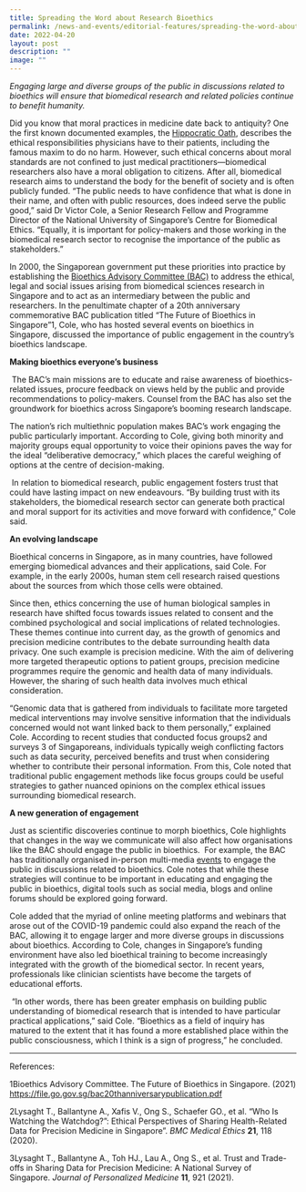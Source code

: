 ```yaml
---
title: Spreading the Word about Research Bioethics
permalink: /news-and-events/editorial-features/spreading-the-word-about-research-bioethics/
date: 2022-04-20
layout: post
description: ""
image: ""
---
```

_Engaging large and diverse groups of the public in discussions related to bioethics will ensure that biomedical research and related policies continue to benefit humanity._

Did you know that moral practices in medicine date back to antiquity? One the first known documented examples, the [Hippocratic Oath](https://en.wikipedia.org/wiki/Hippocratic_Oath#:~:text=The%20Hippocratic%20Oath%20is%20an,to%20uphold%20specific%20ethical%20standards.), describes the ethical responsibilities physicians have to their patients, including the famous maxim to do no harm. However, such ethical concerns about moral standards are not confined to just medical practitioners—biomedical researchers also have a moral obligation to citizens. After all, biomedical research aims to understand the body for the benefit of society and is often publicly funded. “The public needs to have confidence that what is done in their name, and often with public resources, does indeed serve the public good,” said Dr Victor Cole, a Senior Research Fellow and Programme Director of the National University of Singapore’s Centre for Biomedical Ethics. “Equally, it is important for policy-makers and those working in the biomedical research sector to recognise the importance of the public as stakeholders.”

In 2000, the Singaporean government put these priorities into practice by establishing the [Bioethics Advisory Committee (BAC)](https://www.bioethics-singapore.gov.sg/) to address the ethical, legal and social issues arising from biomedical sciences research in Singapore and to act as an intermediary between the public and researchers. In the penultimate chapter of a 20th anniversary commemorative BAC publication titled “The Future of Bioethics in Singapore”1, Cole, who has hosted several events on bioethics in Singapore, discussed the importance of public engagement in the country’s bioethics landscape.

**Making bioethics everyone’s business**

 The BAC’s main missions are to educate and raise awareness of bioethics-related issues, procure feedback on views held by the public and provide recommendations to policy-makers. Counsel from the BAC has also set the groundwork for bioethics across Singapore’s booming research landscape.

The nation’s rich multiethnic population makes BAC’s work engaging the public particularly important. According to Cole, giving both minority and majority groups equal opportunity to voice their opinions paves the way for the ideal “deliberative democracy,” which places the careful weighing of options at the centre of decision-making.

 In relation to biomedical research, public engagement fosters trust that could have lasting impact on new endeavours. “By building trust with its stakeholders, the biomedical research sector can generate both practical and moral support for its activities and move forward with confidence,” Cole said.

**An evolving landscape**

Bioethical concerns in Singapore, as in many countries, have followed emerging biomedical advances and their applications, said Cole. For example, in the early 2000s, human stem cell research raised questions about the sources from which those cells were obtained.

Since then, ethics concerning the use of human biological samples in research have shifted focus towards issues related to consent and the combined psychological and social implications of related technologies. These themes continue into current day, as the growth of genomics and precision medicine contributes to the debate surrounding health data privacy. One such example is precision medicine. With the aim of delivering more targeted therapeutic options to patient groups, precision medicine programmes require the genomic and health data of many individuals. However, the sharing of such health data involves much ethical consideration.

“Genomic data that is gathered from individuals to facilitate more targeted medical interventions may involve sensitive information that the individuals concerned would not want linked back to them personally,” explained Cole. According to recent studies that conducted focus groups2 and surveys 3 of Singaporeans, individuals typically weigh conflicting factors such as data security, perceived benefits and trust when considering whether to contribute their personal information. From this, Cole noted that traditional public engagement methods like focus groups could be useful strategies to gather nuanced opinions on the complex ethical issues surrounding biomedical research. 

**A new generation of engagement**

Just as scientific discoveries continue to morph bioethics, Cole highlights that changes in the way we communicate will also affect how organisations like the BAC should engage the public in bioethics.  For example, the BAC has traditionally organised in-person multi-media [events](https://www.bioethics-singapore.gov.sg/activities/events/) to engage the public in discussions related to bioethics. Cole notes that while these strategies will continue to be important in educating and engaging the public in bioethics, digital tools such as social media, blogs and online forums should be explored going forward.

Cole added that the myriad of online meeting platforms and webinars that arose out of the COVID-19 pandemic could also expand the reach of the BAC, allowing it to engage larger and more diverse groups in discussions about bioethics. According to Cole, changes in Singapore’s funding environment have also led bioethical training to become increasingly integrated with the growth of the biomedical sector. In recent years, professionals like clinician scientists have become the targets of educational efforts.

 “In other words, there has been greater emphasis on building public understanding of biomedical research that is intended to have particular practical applications,” said Cole. “Bioethics as a field of inquiry has matured to the extent that it has found a more established place within the public consciousness, which I think is a sign of progress,” he concluded.

* * *

References:

1Bioethics Advisory Committee. The Future of Bioethics in Singapore. (2021) https://file.go.gov.sg/bac20thanniversarypublication.pdf

2Lysaght T., Ballantyne A., Xafis V., Ong S., Schaefer GO., et al. “Who Is Watching the Watchdog?”: Ethical Perspectives of Sharing Health-Related Data for Precision Medicine in Singapore”. _BMC Medical Ethics_ **21**, 118 (2020).

3Lysaght T., Ballantyne A., Toh HJ., Lau A., Ong S., et al. Trust and Trade-offs in Sharing Data for Precision Medicine: A National Survey of Singapore. _Journal of Personalized Medicine_ **11**, 921 (2021).